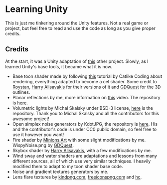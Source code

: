 # Learning Unity

This is just me tinkering around the Unity features. Not a real game or project, but feel free to read and use the code as long as you give proper credits.

## Credits

At the start, it was a Unity adaptation of [this](https://gitlab.com/eldskald/3d-toon-resources) other project. Slowly, as I learned Unity's base tools, it became what it is now.
- Base toon shader made by following [this](https://catlikecoding.com/unity/tutorials/rendering/) tutorial by Catlike Coding about rendering, everything adapted to become a cel shader. Some credit to [Roystan](https://roystan.net/articles/toon-shader.html#), [Harry Alisavakis](https://halisavakis.com/my-take-on-shaders-cel-shading/) for their versions of it and [GDQuest](https://github.com/GDQuest/godot-shaders) for the 3D outlines.
- Planar reflections by me, more information on [this](https://youtu.be/w84-l3IEhXM) video. The repository is [here](https://github.com/eldskald/planar-reflections-unity).
- Volumetric lights by Michal Skalsky under BSD-3 license, [here](https://github.com/SlightlyMad/VolumetricLights) is the repository. Thank you to Michal Skalsky and all the contributors for this awesome project!
- Open simplex noise generators by KdotJPG, the repository is [here](https://github.com/KdotJPG/OpenSimplex2). His and the contributor's code is under CC0 public domain, so feel free to use it however you want!
- Fire shader by [Minions Art](https://www.patreon.com/posts/quick-game-art-27093551) with some slight modifications by me. WispyNoise.png by [GDQuest](https://github.com/GDQuest/godot-shaders).
- Skybox shader by [Harry Alisavakis](https://halisavakis.com/my-take-on-shaders-sky-shader/), with a few modifications by me.
- Wind sway and water shaders are adaptations and lessons from many different sources, all of which use very similar techniques. I heavily modified them to adapt to my toon shader base code.
- Noise and gradient textures generators by me.
- Lens flare textures by [kindpng.com](https://www.kindpng.com/imgv/mxJwm_rainbow-ring-circle-colorful-colors-light-flare-circle/), [freeiconspng.com](https://www.freeiconspng.com/img/33412) and [hc](https://opengameart.org/content/lens-flares-and-particles).
